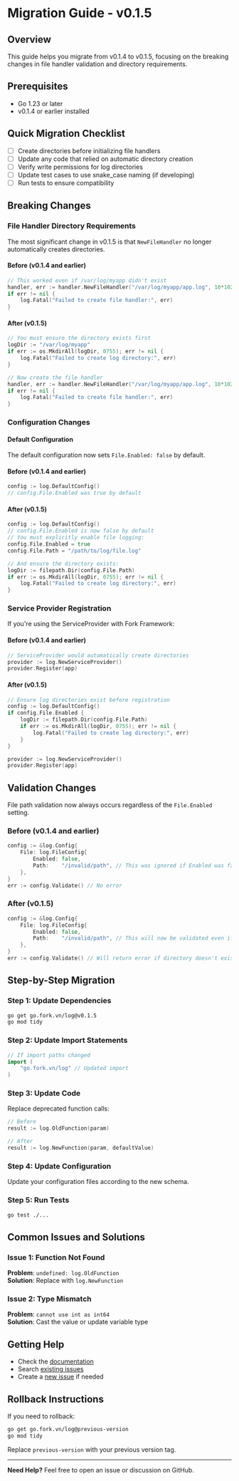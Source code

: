 # Migration Guide - v0.1.5

## Overview
This guide helps you migrate from v0.1.4 to v0.1.5, focusing on the breaking changes in file handler validation and directory requirements.

## Prerequisites
- Go 1.23 or later
- v0.1.4 or earlier installed

## Quick Migration Checklist
- [ ] Create directories before initializing file handlers
- [ ] Update any code that relied on automatic directory creation
- [ ] Verify write permissions for log directories
- [ ] Update test cases to use snake_case naming (if developing)
- [ ] Run tests to ensure compatibility

## Breaking Changes

### File Handler Directory Requirements
The most significant change in v0.1.5 is that `NewFileHandler` no longer automatically creates directories.

#### Before (v0.1.4 and earlier)
```go
// This worked even if /var/log/myapp didn't exist
handler, err := handler.NewFileHandler("/var/log/myapp/app.log", 10*1024*1024)
if err != nil {
    log.Fatal("Failed to create file handler:", err)
}
```

#### After (v0.1.5)
```go
// You must ensure the directory exists first
logDir := "/var/log/myapp"
if err := os.MkdirAll(logDir, 0755); err != nil {
    log.Fatal("Failed to create log directory:", err)
}

// Now create the file handler
handler, err := handler.NewFileHandler("/var/log/myapp/app.log", 10*1024*1024)
if err != nil {
    log.Fatal("Failed to create file handler:", err)
}
```

### Configuration Changes
#### Default Configuration
The default configuration now sets `File.Enabled: false` by default.

#### Before (v0.1.4 and earlier)
```go
config := log.DefaultConfig()
// config.File.Enabled was true by default
```

#### After (v0.1.5)
```go
config := log.DefaultConfig()
// config.File.Enabled is now false by default
// You must explicitly enable file logging:
config.File.Enabled = true
config.File.Path = "/path/to/log/file.log"

// And ensure the directory exists:
logDir := filepath.Dir(config.File.Path)
if err := os.MkdirAll(logDir, 0755); err != nil {
    log.Fatal("Failed to create log directory:", err)
}
```

### Service Provider Registration
If you're using the ServiceProvider with Fork Framework:

#### Before (v0.1.4 and earlier)
```go
// ServiceProvider would automatically create directories
provider := log.NewServiceProvider()
provider.Register(app)
```

#### After (v0.1.5)
```go
// Ensure log directories exist before registration
config := log.DefaultConfig()
if config.File.Enabled {
    logDir := filepath.Dir(config.File.Path)
    if err := os.MkdirAll(logDir, 0755); err != nil {
        log.Fatal("Failed to create log directory:", err)
    }
}

provider := log.NewServiceProvider()
provider.Register(app)
```

## Validation Changes
File path validation now always occurs regardless of the `File.Enabled` setting.

### Before (v0.1.4 and earlier)
```go
config := &log.Config{
    File: log.FileConfig{
        Enabled: false,
        Path:    "/invalid/path", // This was ignored if Enabled was false
    },
}
err := config.Validate() // No error
```

### After (v0.1.5)
```go
config := &log.Config{
    File: log.FileConfig{
        Enabled: false,
        Path:    "/invalid/path", // This will now be validated even if Enabled is false
    },
}
err := config.Validate() // Will return error if directory doesn't exist
```

## Step-by-Step Migration

### Step 1: Update Dependencies
```bash
go get go.fork.vn/log@v0.1.5
go mod tidy
```

### Step 2: Update Import Statements
```go
// If import paths changed
import (
    "go.fork.vn/log" // Updated import
)
```

### Step 3: Update Code
Replace deprecated function calls:

```go
// Before
result := log.OldFunction(param)

// After
result := log.NewFunction(param, defaultValue)
```

### Step 4: Update Configuration
Update your configuration files according to the new schema.

### Step 5: Run Tests
```bash
go test ./...
```

## Common Issues and Solutions

### Issue 1: Function Not Found
**Problem**: `undefined: log.OldFunction`  
**Solution**: Replace with `log.NewFunction`

### Issue 2: Type Mismatch
**Problem**: `cannot use int as int64`  
**Solution**: Cast the value or update variable type

## Getting Help
- Check the [documentation](https://pkg.go.dev/go.fork.vn/log@v0.1.5)
- Search [existing issues](https://github.com/go-fork/log/issues)
- Create a [new issue](https://github.com/go-fork/log/issues/new) if needed

## Rollback Instructions
If you need to rollback:

```bash
go get go.fork.vn/log@previous-version
go mod tidy
```

Replace `previous-version` with your previous version tag.

---
**Need Help?** Feel free to open an issue or discussion on GitHub.
